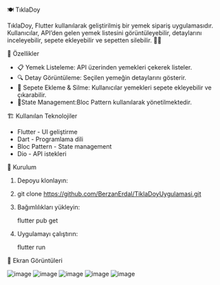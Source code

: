 🍽️ TıklaDoy

TıklaDoy, Flutter kullanılarak geliştirilmiş bir yemek sipariş uygulamasıdır. Kullanıcılar, API’den gelen yemek listesini görüntüleyebilir, detaylarını inceleyebilir, sepete ekleyebilir ve sepetten silebilir. 📱🚀


📌 Özellikler

- 📋 Yemek Listeleme: API üzerinden yemekleri çekerek listeler.
- 🔍 Detay Görüntüleme: Seçilen yemeğin detaylarını gösterir.
- 🛒 Sepete Ekleme & Silme: Kullanıcılar yemekleri sepete ekleyebilir ve çıkarabilir.
- 🎯State Management:Bloc Pattern kullanılarak yönetilmektedir.

🏗️ Kullanılan Teknolojiler

- Flutter - UI geliştirme
- Dart - Programlama dili
- Bloc Pattern - State management
- Dio - API istekleri

🚀 Kurulum

1. Depoyu klonlayın:
2. 
   git clone https://github.com/BerzanErdal/TiklaDoyUygulamasi.git

   
3. Bağımlılıkları yükleyin:

   flutter pub get
 
4. Uygulamayı çalıştırın:
   
   flutter run
   


📸 Ekran Görüntüleri

 ![image](https://github.com/user-attachments/assets/e4230e69-a673-467e-a775-5007ebdd9a92)
![image](https://github.com/user-attachments/assets/63ab6bbe-c8ce-48c4-adee-e76cfc4da8fb)             ![image](https://github.com/user-attachments/assets/b3848b41-b217-499f-902e-f5323ed2e5c6)                   ![image](https://github.com/user-attachments/assets/e56ae523-ec6d-4236-ba6c-e1700bc58508)                           ![image](https://github.com/user-attachments/assets/9f2e2e96-1e3c-45f4-ada0-2d8397754da2)

  


